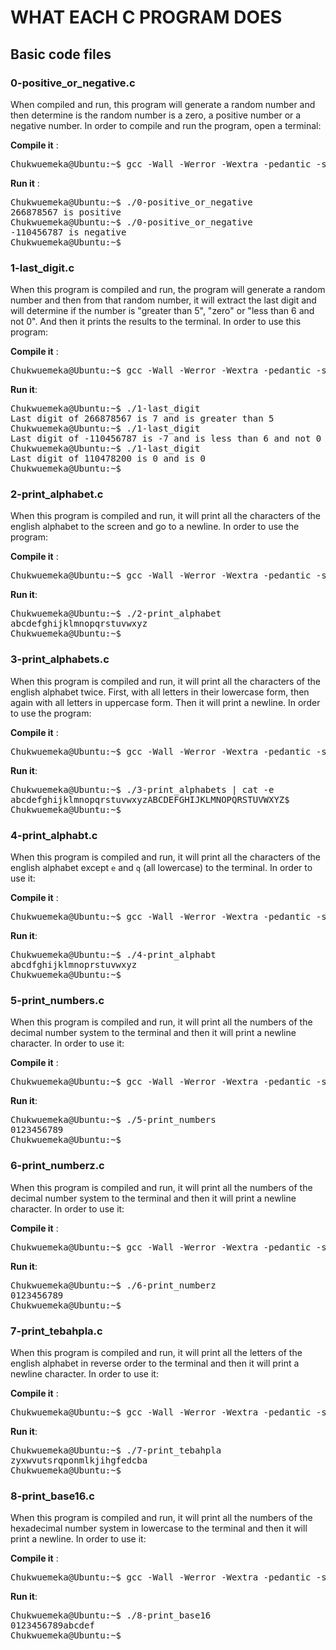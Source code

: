 # WHAT EACH C PROGRAM DOES

## Basic code files

### 0-positive_or_negative.c
When compiled and run, this program will generate a random number and then determine is the random number is a zero, a positive number or a negative number. In order to compile and run the program, open a terminal:

**Compile it** :
<pre>
Chukwuemeka@Ubuntu:~$ gcc -Wall -Werror -Wextra -pedantic -std=gnu89 0-positive_or_negative.c -o 0-positive_or_negative
</pre>

**Run it** : 
<pre>
Chukwuemeka@Ubuntu:~$ ./0-positive_or_negative
266878567 is positive
Chukwuemeka@Ubuntu:~$ ./0-positive_or_negative
-110456787 is negative
Chukwuemeka@Ubuntu:~$ _ 
</pre>

### 1-last_digit.c
When this program is compiled and run, the program will generate a random number and then from that random number, it will extract the last digit and will determine if the number is "greater than 5", "zero" or "less than 6 and not 0". And then it prints the results to the terminal. In order to use this program:

**Compile it** : 
<pre>
Chukwuemeka@Ubuntu:~$ gcc -Wall -Werror -Wextra -pedantic -std=gnu89 1-last_digit.c -o 1-last_digit
</pre>

**Run it**:   
<pre>
Chukwuemeka@Ubuntu:~$ ./1-last_digit
Last digit of 266878567 is 7 and is greater than 5
Chukwuemeka@Ubuntu:~$ ./1-last_digit
Last digit of -110456787 is -7 and is less than 6 and not 0
Chukwuemeka@Ubuntu:~$ ./1-last_digit
Last digit of 110478200 is 0 and is 0
Chukwuemeka@Ubuntu:~$ _
</pre>

### 2-print_alphabet.c
When this program is compiled and run, it will print all the characters of the english alphabet to the screen and go to a newline. In order to use the program: 

**Compile it** : 
<pre>
Chukwuemeka@Ubuntu:~$ gcc -Wall -Werror -Wextra -pedantic -std=gnu89 2-print_alphabet.c -o 2-print_alphabet
</pre>

**Run it**:   
<pre>
Chukwuemeka@Ubuntu:~$ ./2-print_alphabet
abcdefghijklmnopqrstuvwxyz
Chukwuemeka@Ubuntu:~$ _
</pre>

### 3-print_alphabets.c
When this program is compiled and run, it will print all the characters of the english alphabet twice. First, with all letters in their lowercase form, then again with all letters in uppercase form. Then it will print a newline. In order to use the program:

**Compile it** : 
<pre>
Chukwuemeka@Ubuntu:~$ gcc -Wall -Werror -Wextra -pedantic -std=gnu89 3-print_alphabets.c -o 3-print_alphabets
</pre>

**Run it**:   
<pre>
Chukwuemeka@Ubuntu:~$ ./3-print_alphabets | cat -e
abcdefghijklmnopqrstuvwxyzABCDEFGHIJKLMNOPQRSTUVWXYZ$
Chukwuemeka@Ubuntu:~$ _
</pre>

### 4-print_alphabt.c
When this program is compiled and run, it will print all the characters of the english alphabet except `e` and `q` (all lowercase) to the terminal. In order to use it: 

**Compile it** : 
<pre>
Chukwuemeka@Ubuntu:~$ gcc -Wall -Werror -Wextra -pedantic -std=gnu89 4-print_alphabt.c -o 4-print_alphabt
</pre>

**Run it**:   
<pre>
Chukwuemeka@Ubuntu:~$ ./4-print_alphabt
abcdfghijklmnoprstuvwxyz
Chukwuemeka@Ubuntu:~$ _
</pre>

### 5-print_numbers.c
When this program is compiled and run, it will print all the numbers of the decimal number system to the terminal and then it will print a newline character. In order to use it: 

**Compile it** : 
<pre>
Chukwuemeka@Ubuntu:~$ gcc -Wall -Werror -Wextra -pedantic -std=gnu89 5-print_numbers.c -o 5-print_numbers
</pre>

**Run it**:   
<pre>
Chukwuemeka@Ubuntu:~$ ./5-print_numbers
0123456789
Chukwuemeka@Ubuntu:~$ _
</pre>

### 6-print_numberz.c
When this program is compiled and run, it will print all the numbers of the decimal number system to the terminal and then it will print a newline character. In order to use it: 

**Compile it** : 
<pre>
Chukwuemeka@Ubuntu:~$ gcc -Wall -Werror -Wextra -pedantic -std=gnu89 6-print_numberz.c -o 6-print_numberz
</pre>

**Run it**:   
<pre>
Chukwuemeka@Ubuntu:~$ ./6-print_numberz
0123456789
Chukwuemeka@Ubuntu:~$ _
</pre>

### 7-print_tebahpla.c

When this program is compiled and run, it will print all the letters of the english alphabet in reverse order to the terminal and then it will print a newline character. In order to use it: 

**Compile it** : 
<pre>
Chukwuemeka@Ubuntu:~$ gcc -Wall -Werror -Wextra -pedantic -std=gnu89 7-print_tebahpla.c -o 7-print_tebahpla
</pre>

**Run it**:   
<pre>
Chukwuemeka@Ubuntu:~$ ./7-print_tebahpla
zyxwvutsrqponmlkjihgfedcba
Chukwuemeka@Ubuntu:~$ _
</pre>

### 8-print_base16.c

When this program is compiled and run, it will print all the numbers of the hexadecimal number system in lowercase to the terminal and then it will print a newline. In order to use it: 

**Compile it** : 
<pre>
Chukwuemeka@Ubuntu:~$ gcc -Wall -Werror -Wextra -pedantic -std=gnu89 8-print_base16.c -o 8-print_base16
</pre>

**Run it**:   
<pre>
Chukwuemeka@Ubuntu:~$ ./8-print_base16
0123456789abcdef
Chukwuemeka@Ubuntu:~$ _
</pre>














